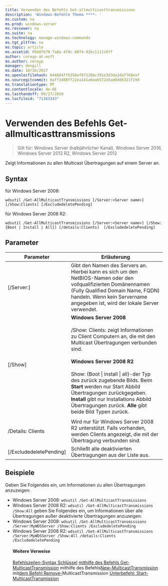 ```yaml
---
title: Verwenden des Befehls Get-allmulticasttransmissions
description: 'Windows-Befehle Thema ****- '
ms.custom: na
ms.prod: windows-server
ms.reviewer: na
ms.suite: na
ms.technology: manage-windows-commands
ms.tgt_pltfrm: na
ms.topic: article
ms.assetid: 95b8fb79-7a8a-4f0c-88f4-92bc1111c67f
author: coreyp-at-msft
ms.author: coreyp
manager: dongill
ms.date: 10/16/2017
ms.openlocfilehash: 644684ffb356ef07120bc391e3d3da2daf768eaf
ms.sourcegitcommit: 6aff3d88ff22ea141a6ea6572a5ad8dd6321f199
ms.translationtype: MT
ms.contentlocale: de-DE
ms.lasthandoff: 09/27/2019
ms.locfileid: "71363343"
---
```

# <a name="using-the-get-allmulticasttransmissions-command"></a>Verwenden des Befehls Get-allmulticasttransmissions

>Gilt für: Windows Server (halbjährlicher Kanal), Windows Server 2016, Windows Server 2012 R2, Windows Server 2012

Zeigt Informationen zu allen Multicast Übertragungen auf einem Server an.
## <a name="syntax"></a>Syntax
für Windows Server 2008:
```
wdsutil /Get-AllMulticastTransmissions [/Server:<Server name>] [/Show:Clients] [/ExcludedeletePending]
```
für Windows Server 2008 R2:
```
wdsutil /Get-AllMulticastTransmissions [/Server:<Server name>] [/Show:{Boot | Install | All}] [/details:Clients]  [/ExcludedeletePending]
```
## <a name="parameters"></a>Parameter

|        Parameter        |                                                                                                                                                                                                                                                                   Erläuterung                                                                                                                                                                                                                                                                    |
|-------------------------|--------------------------------------------------------------------------------------------------------------------------------------------------------------------------------------------------------------------------------------------------------------------------------------------------------------------------------------------------------------------------------------------------------------------------------------------------------------------------------------------------------------------------------------------------|
| [/Server:<Server name>] |                                                                                                                                                                                 Gibt den Namen des Servers an. Hierbei kann es sich um den NetBIOS-Namen oder den vollqualifizierten Domänennamen (Fully Qualified Domain Name, FQDN) handeln. Wenn kein Servername angegeben ist, wird der lokale Server verwendet.                                                                                                                                                                                  |
|         [/Show]         | **Windows Server 2008**<br /><br />/Show: Clients: zeigt Informationen zu Client Computern an, die mit den Multicast Übertragungen verbunden sind.<br /><br />**Windows Server 2008 R2**<br /><br />Show: {Boot &#124; install &#124; all}-der Typ des zurück zugebende Bilds.                                Beim **Start** werden nur Start Abbild Übertragungen zurückgegeben.                                  **Install** gibt nur Installations Abbild Übertragungen zurück. **Alle** gibt beide Bild Typen zurück. |
|                         |                                                                                                                                                                                                                                                                                                                                                                                                                                                                                                                                                  |
|    /Details: Clients     |                                                                                                                                                                                              Wird nur für Windows Server 2008 R2 unterstützt. Falls vorhanden, werden Clients angezeigt, die mit der Übertragung verbunden sind.                                                                                                                                                                                               |
| [/ExcludedeletePending] |                                                                                                                                                                                                                                              Schließt alle deaktivierten Übertragungen aus der Liste aus.                                                                                                                                                                                                                                               |

## <a name="BKMK_examples"></a>Beispiele
Geben Sie Folgendes ein, um Informationen zu allen Übertragungen anzuzeigen:
- Windows Server 2008: `wdsutil /Get-AllMulticastTransmissions`
- Windows Server 2008 R2: `wdsutil /Get-AllMulticastTransmissions /Show:All` geben Sie Folgendes ein, um Informationen über alle Übertragungen außer deaktivierte Übertragungen anzuzeigen:
- Windows Server 2008: `wdsutil /Get-AllMulticastTransmissions /Server:MyWDSServer /Show:Clients /ExcludedeletePending`
- Windows Server 2008 R2: `wdsutil /Get-AllMulticastTransmissions /Server:MyWDSServer /Show:All /details:Clients /ExcludedeletePending`
  #### <a name="additional-references"></a>Weitere Verweise
  [Befehlszeilen-Syntax Schlüssel](command-line-syntax-key.md)
  [mithilfe des Befehls Get-MulticastTransmission](using-the-get-multicasttransmission-command.md)
   mithilfe des Befehls[New-MulticastTransmission](using-the-new-multicasttransmission-command.md)
   mit[dem Befehl Remove-](using-the-remove-multicasttransmission-command.md)MulticastTransmission 
  [ Unterbefehl: Start-MulticastTransmission](subcommand-start-multicasttransmission.md)
